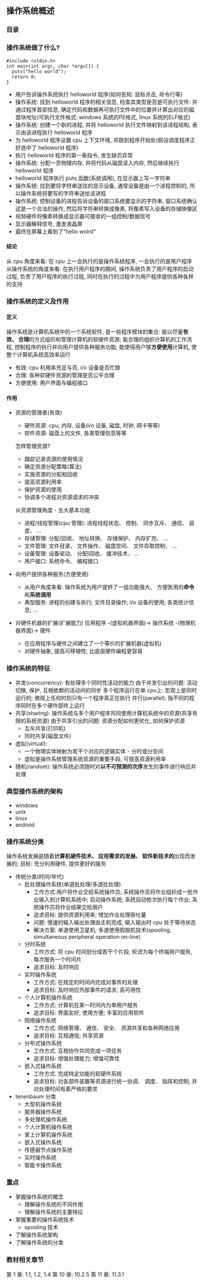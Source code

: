 ## 操作系统概述
### 目录

### 操作系统做了什么?
```
#include <stdio.h>
int main(int argc, char *argv[]) {
  puts("hello world");
  return 0;
}
```
- 用户告诉操作系统执行 helloworld 程序(如何告知: 鼠标点击, 命令行等)
- 操作系统: 找到 helloworld 程序的相关信息, 检查其类型是否是可执行文件: 并通过程序首部信息, 确定代码和数据再可执行文件中的位置并计算出对应的磁盘块地址(可执行文件格式: windows 系统的PE格式, linux 系统的ELF格式)
- 操作系统: 创建一个新的进程, 并将 helloworld 执行文件映射到该进程结构, 表示由该进程执行 helloworld 程序
- 为 helloworld 程序设置 cpu 上下文环境, 并跳到程序开始处(假设调度程序正好选中了 helloworld 程序)
- 执行 helloworld 程序的第一条指令, 发生缺页异常
- 操作系统: 分配一页物理内存, 并将代码从磁盘读入内存, 然后继续执行 helloworld 程序
- helloworld 程序执行 puts 函数(系统调用), 在显示器上写一字符串
- 操作系统: 找到要将字符串送往的显示设备, 通常设备是由一个进程控制的, 所以操作系统将要写的字符串送给该进程
- 操作系统: 控制设备的进程告诉设备的窗口系统要显示的字符串, 窗口系统确认这是一个合法的操作, 然后将字符串转换成像素, 将像素写入设备的存储映像区
- 视频硬件将像素转换成显示器可接收的一组控制/数据信号
- 显示器解释信号, 激发液晶屏
- 最终在屏幕上看到了"hello wolrd"
#### 结论
从 cpu 角度来看: 在 cpu 上一会执行的是操作系统程序, 一会执行的是用户程序
从操作系统的角度来看: 在执行用户程序的期间, 操作系统负责了用户程序的启动过程, 负责了用户程序的执行过程, 同时在执行的过程中为用户程序提供各种各样的支持

### 操作系统的定义及作用
#### 定义
操作系统是计算机系统中的一个系统软件, 是一些程序模块的集合: 能以尽量**有效、 合理**的方式组织和管理计算机的软硬件资源; 能合理的组织计算机的工作流程, 控制程序的执行并向用户提供各种服务功能; 能使得用户够**方便使用**计算机, 使整个计算机系统高效率运行
- 有效: cpu 利用率充足与否, i/o 设备是否忙碌
- 合理: 各种软硬件资源的管理是否公平合理
- 方便使用: 用户界面与编程接口

#### 作用
- 资源的管理者(有效)
  - 硬件资源: cpu, 内存, 设备(i/o 设备, 磁盘, 时钟, 网卡等等)
  - 软件资源: 磁盘上的文件, 各类管理信息等等

  怎样管理资源?
    - 跟踪记录资源的使用情况
    - 确定资源分配策略(算法)
    - 实施资源的分配和回收
    - 提高资源利用率
    - 保护资源的使用
    - 协调多个进程对资源请求的冲突

  从资源管理角度 - 五大基本功能
    - 进程/线程管理(cpu 管理): 进程线程状态、 控制、 同步互斥、 通信、 调度、 ...
    - 存储管理: 分配/回收、 地址转换、 存储保护、 内存扩充、 ...
    - 文件管理: 文件目录、 文件操作、 磁盘空间、 文件存取控制、 ...
    - 设备管理: 设备驱动、 分配i回收、 缓冲技术、 ...
    - 用户接口: 系统命令、 编程接口
- 向用户提供各种服务(方便使用)
  - 从用户角度来看: 操作系统为用户提供了一组功能强大、 方便医用的**命令**和**系统调用**
  - 典型服务: 进程的创建与执行; 文件目录操作; i/o 设备的使用; 各类统计信息; ...
- 对硬件机器的扩展(扩展能力)
应用程序 -(虚拟机器界面)-> 操作系统 -(物理机器界面)-> 硬件
  - 在应用程序与硬件之间建立了一个等价的扩展机器(虚拟机)
  - 对硬件抽象, 提高可移植性; 比底层硬件编程更容易

### 操作系统的特征
- 并发(concurrency): 有处理多个同时性活动的能力
由于并发引出的问题: 活动切换, 保护, 互相依赖的活动间的同步
多个程序运行在单 cpu上: 宏观上是同时运行的; 微观上任何时刻只有一个程序真正在执行
并行(parallel): 指不同的程序同时在多个硬件部件上运行
- 共享(sharing): 操作系统与多个用户程序共同使用计算机系统中的资源(共享有限的系统资源)
由于共享引出的问题: 资源分配如何更优化, 如何保护资源
  - 互斥共享(打印机)
  - 同时共享(磁盘文件)
- 虚拟(virtual):
  - 一个物理实体映射为若干个对应的逻辑实体 - 分时或分空间
  - 虚拟是操作系统管理系统资源的重要手段, 可提高资源利用率
- 随机(random): 操作系统必须随时对**以不可预测的次序**发生的事件进行响应并处理

### 典型操作系统的架构
- windows
- unix
- linux
- android

### 操作系统分类
操作系统发展是随着**计算机硬件技术、 应用需求的发展、 软件新技术的**出现而发展的;
目标: 充分利用硬件, 提供更好的服务
- 传统分类(时间/年代)
  - 批处理操作系统(单道批处理/多道批处理)
    - 工作方式:用户将作业交给系统操作员; 系统操作员将作业组织成一批作业输入到计算机系统中; 启动操作系统; 系统自动依次执行每个作业; 系统操作员将作业结果交给用户
    - 追求目标: 提供资源利用率; 增加作业处理吞吐量
    - 问题: 慢速的输入输出处理由主机完成, 输入输出时 cpu 处于等待状态
    - 解决方案: 单道使用卫星机; 多道使用假脱机技术(spooling, simultaneous peripheral operation on-line)
  - 分时系统
    - 工作方式: 将 cpu 时间划分成若干个片段, 轮流为每个终端用户服务, 每次服务一个时间片
    - 追求目标: 及时响应
  - 实时操作系统
    - 工作方式: 在规定的时间内完成对事件的处理
    - 追求目标: 及时响应外部事件的请求; 高可用性
  - 个人计算机操作系统
    - 工作方式: 计算机在某一时间内为单用户服务
    - 追求目标: 界面友好, 使用方便; 丰富的应用软件
  - 网络操作系统
    - 工作方式: 网络管理、 通信、 安全、 资源共享和各种网络应用
    - 追求目标: 互相通信; 共享资源
  - 分布式操作系统
    - 工作方式: 互相协作共同完成一项任务
    - 追求目标: 增强处理能力; 增强可靠性
  - 嵌入式操作系统
    - 工作方式: 完成特定功能的软硬件系统
    - 追求目标: 对各部件装置等资源进行统一协调、 调度、 指挥和控制, 并对处理时间有着严格的要求
- tenenbaum 分类
  - 大型机操作系统
  - 服务器操作系统
  - 多处理机操作系统
  - 个人计算机操作系统
  - 掌上计算机操作系统
  - 嵌入式操作系统
  - 传感器节点操作系统
  - 实时操作系统
  - 智能卡操作系统

### 重点
- 掌握操作系统的概念
  - 理解操作系统的不同作用
  - 理解操作系统的主要特征
- 掌握重要的操作系统技术
  - spooling 技术
- 了解操作系统架构
- 了解操作系统的分类

### 教材相关章节
第 1 章: 1.1, 1.2, 1.4
第 10 章: 10.2.5
第 11 章: 11.3.1
